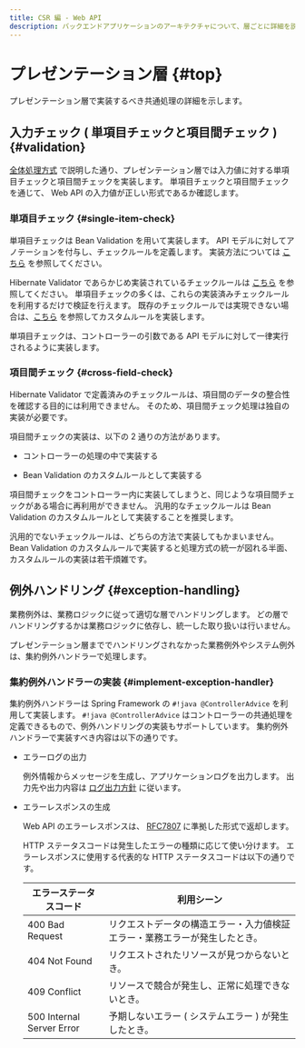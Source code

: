 ```yaml
---
title: CSR 編 - Web API
description: バックエンドアプリケーションのアーキテクチャについて、層ごとに詳細を説明します。
---
```


# プレゼンテーション層 {#top}

プレゼンテーション層で実装するべき共通処理の詳細を示します。

## 入力チェック ( 単項目チェックと項目間チェック ) {#validation}

[全体処理方式](../global-function.md#validation-policy) で説明した通り、プレゼンテーション層では入力値に対する単項目チェックと項目間チェックを実装します。
単項目チェックと項目間チェックを通じて、 Web API の入力値が正しい形式であるか確認します。

### 単項目チェック {#single-item-check}

単項目チェックは Bean Validation を用いて実装します。
API モデルに対してアノテーションを付与し、チェックルールを定義します。
実装方法については [こちら](https://docs.jboss.org/hibernate/stable/validator/reference/en-US/html_single/#chapter-bean-constraints) を参照してください。

Hibernate Validator であらかじめ実装されているチェックルールは [こちら](https://docs.jboss.org/hibernate/stable/validator/reference/en-US/html_single/#section-builtin-constraints) を参照してください。
単項目チェックの多くは、これらの実装済みチェックルールを利用するだけで検証を行えます。
既存のチェックルールでは実現できない場合は、[こちら](https://docs.jboss.org/hibernate/stable/validator/reference/en-US/html_single/#validator-customconstraints-simple) を参照してカスタムルールを実装します。

単項目チェックは、コントローラーの引数である API モデルに対して一律実行されるように実装します。

### 項目間チェック {#cross-field-check}

Hibernate Validator で定義済みのチェックルールは、項目間のデータの整合性を確認する目的には利用できません。
そのため、項目間チェック処理は独自の実装が必要です。

項目間チェックの実装は、以下の 2 通りの方法があります。

- コントローラーの処理の中で実装する
  
- Bean Validation のカスタムルールとして実装する

項目間チェックをコントローラー内に実装してしまうと、同じような項目間チェックがある場合に再利用ができません。
汎用的なチェックルールは Bean Validation のカスタムルールとして実装することを推奨します。

汎用的でないチェックルールは、どちらの方法で実装してもかまいません。
Bean Validation のカスタムルールで実装すると処理方式の統一が図れる半面、カスタムルールの実装は若干煩雑です。

## 例外ハンドリング {#exception-handling}

業務例外は、業務ロジックに従って適切な層でハンドリングします。
どの層でハンドリングするかは業務ロジックに依存し、統一した取り扱いは行いません。

プレゼンテーション層まででハンドリングされなかった業務例外やシステム例外は、集約例外ハンドラーで処理します。

### 集約例外ハンドラーの実装 {#implement-exception-handler}

集約例外ハンドラーは Spring Framework の `#!java @ControllerAdvice` を利用して実装します。
`#!java @ControllerAdvice` はコントローラーの共通処理を定義できるもので、例外ハンドリングの実装もサポートしています。
集約例外ハンドラーで実装すべき内容は以下の通りです。

- エラーログの出力

    例外情報からメッセージを生成し、アプリケーションログを出力します。
    出力先や出力内容は [ログ出力方針](../../overview/java-application-processing-system.md#logging-policy) に従います。

- エラーレスポンスの生成

    Web API のエラーレスポンスは、 [RFC7807](https://datatracker.ietf.org/doc/html/rfc7807) に準拠した形式で返却します。

    HTTP ステータスコードは発生したエラーの種類に応じて使い分けます。
    エラーレスポンスに使用する代表的な HTTP ステータスコードは以下の通りです。

    | エラーステータスコード    | 利用シーン                                                                 |
    | ------------------------- | -------------------------------------------------------------------------- |
    | 400 Bad Request           | リクエストデータの構造エラー・入力値検証エラー・業務エラーが発生したとき。 |
    | 404 Not Found             | リクエストされたリソースが見つからないとき。                               |
    | 409 Conflict              | リソースで競合が発生し、正常に処理できないとき。                           |
    | 500 Internal Server Error | 予期しないエラー ( システムエラー ) が発生したとき。                       |
